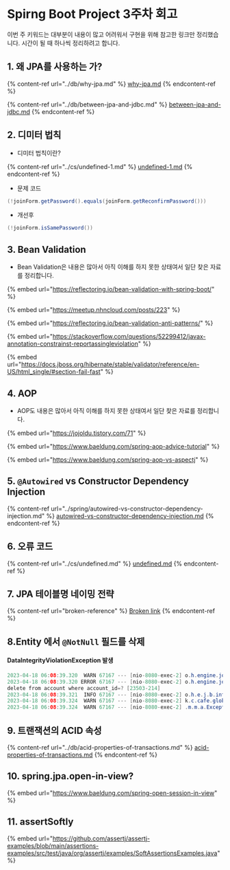 # Spirng Boot Project 3주차 회고

이번 주 키워드는 대부분이 내용이 많고 어려워서 구현을 위해 참고한 링크만 정리했습니다. 시간이 될 때 하나씩 정리하려고 합니다.

## 1. 왜 JPA를 사용하는 가?

{% content-ref url="../db/why-jpa.md" %}
[why-jpa.md](../db/why-jpa.md)
{% endcontent-ref %}

{% content-ref url="../db/between-jpa-and-jdbc.md" %}
[between-jpa-and-jdbc.md](../db/between-jpa-and-jdbc.md)
{% endcontent-ref %}

## 2. 디미터 법칙

* 디미터 법칙이란?

{% content-ref url="../cs/undefined-1.md" %}
[undefined-1.md](../cs/undefined-1.md)
{% endcontent-ref %}

* 문제 코드

```java
(!joinForm.getPassword().equals(joinForm.getReconfirmPassword()))
```

* 개선후

```java
(!joinForm.isSamePassword())
```

## 3. Bean Validation

* Bean Validation은 내용은 많아서 아직 이해를 하지 못한 상태여서 일단 찾은 자료를 정리합니다.

{% embed url="https://reflectoring.io/bean-validation-with-spring-boot/" %}

{% embed url="https://meetup.nhncloud.com/posts/223" %}

{% embed url="https://reflectoring.io/bean-validation-anti-patterns/" %}

{% embed url="https://stackoverflow.com/questions/52299412/javax-annotation-constrainst-reportassingleviolation" %}

{% embed url="https://docs.jboss.org/hibernate/stable/validator/reference/en-US/html_single/#section-fail-fast" %}

## 4. AOP

* AOP도 내용은 많아서 아직 이해를 하지 못한 상태여서 일단 찾은 자료를 정리합니다.

{% embed url="https://jojoldu.tistory.com/71" %}

{% embed url="https://www.baeldung.com/spring-aop-advice-tutorial" %}

{% embed url="https://www.baeldung.com/spring-aop-vs-aspectj" %}

## 5. `@Autowired` vs Constructor Dependency Injection

{% content-ref url="../spring/autowired-vs-constructor-dependency-injection.md" %}
[autowired-vs-constructor-dependency-injection.md](../spring/autowired-vs-constructor-dependency-injection.md)
{% endcontent-ref %}

## 6. 오류 코드

{% content-ref url="../cs/undefined.md" %}
[undefined.md](../cs/undefined.md)
{% endcontent-ref %}

## 7. JPA 테이블명 네이밍 전략

{% content-ref url="broken-reference" %}
[Broken link](broken-reference)
{% endcontent-ref %}

## 8.Entity 에서 `@NotNull` 필드를 삭제

#### DataIntegrityViolationException  발생

```java
2023-04-18 06:08:39.320  WARN 67167 --- [nio-8080-exec-2] o.h.engine.jdbc.spi.SqlExceptionHelper   : SQL Error: 23503, SQLState: 23503
2023-04-18 06:08:39.320 ERROR 67167 --- [nio-8080-exec-2] o.h.engine.jdbc.spi.SqlExceptionHelper   : Referential integrity constraint violation: "FKE5HJEWHND6TRRDGT8I6UAPKHY: PUBLIC.POST FOREIGN KEY(ACCOUNT_ID) REFERENCES PUBLIC.ACCOUNT(ACCOUNT_ID) (CAST(2 AS BIGINT))"; SQL statement:
delete from account where account_id=? [23503-214]
2023-04-18 06:08:39.321  INFO 67167 --- [nio-8080-exec-2] o.h.e.j.b.internal.AbstractBatchImpl     : HHH000010: On release of batch it still contained JDBC statements
2023-04-18 06:08:39.324  WARN 67167 --- [nio-8080-exec-2] k.c.cafe.global.GlobalExceptionHandler   : request:url /user/delete
2023-04-18 06:08:39.324  WARN 67167 --- [nio-8080-exec-2] .m.m.a.ExceptionHandlerExceptionResolver : Resolved [org.springframework.dao.DataIntegrityViolationException: could not execute statement; SQL [n/a]; constraint ["FKE5HJEWHND6TRRDGT8I6UAPKHY: PUBLIC.POST FOREIGN KEY(ACCOUNT_ID) REFERENCES PUBLIC.ACCOUNT(ACCOUNT_ID) (CAST(2 AS BIGINT))"; SQL statement:<EOL>delete from account where account_id=? [23503-214]]; nested exception is org.hibernate.exception.ConstraintViolationException: could not execute statement]
```

## 9. 트랜잭션의 ACID 속성

{% content-ref url="../db/acid-properties-of-transactions.md" %}
[acid-properties-of-transactions.md](../db/acid-properties-of-transactions.md)
{% endcontent-ref %}

## 10. spring.jpa.open-in-view?

{% embed url="https://www.baeldung.com/spring-open-session-in-view" %}

## 11. assertSoftly

{% embed url="https://github.com/assertj/assertj-examples/blob/main/assertions-examples/src/test/java/org/assertj/examples/SoftAssertionsExamples.java" %}


